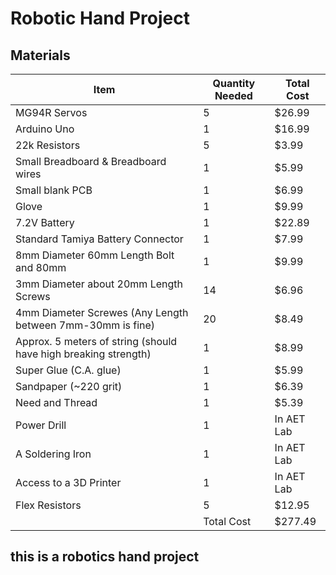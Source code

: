 # Robotic Hand Project

## Materials
| Item | Quantity Needed | Total Cost|
|---|---|---|
|MG94R Servos |5 | $26.99 |
|Arduino Uno | 1 | $16.99 |     
|22k Resistors| 5 | $3.99 | 
|Small Breadboard & Breadboard wires|1| $5.99 |
|Small blank PCB| 1|$6.99|
|Glove| 1| $9.99|
|7.2V Battery| 1| $22.89|
|Standard Tamiya Battery Connector| 1| $7.99|
|8mm Diameter 60mm Length Bolt and 80mm|1| $9.99|
|3mm Diameter about 20mm Length Screws| 14| $6.96|
|4mm Diameter Screwes (Any Length between 7mm-30mm is fine)|20| $8.49|
|Approx. 5 meters of string (should have high breaking strength)| 1| $8.99|
|Super Glue (C.A. glue)|1|$5.99|
|Sandpaper (~220 grit)|1|$6.39|
|Need and Thread|1|$5.39|
|Power Drill|1|In AET Lab|
|A Soldering Iron| 1| In AET Lab|
|Access to a 3D Printer|1|In AET Lab|
|Flex Resistors|5|$12.95|
||Total Cost|$277.49

## this is a robotics hand project